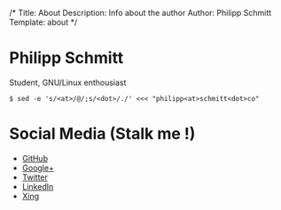 /*
Title: About
Description: Info about the author
Author: Philipp Schmitt
Template: about
*/

# Philipp Schmitt

Student, GNU/Linux enthousiast

    $ sed -e 's/<at>/@/;s/<dot>/./' <<< "philipp<at>schmitt<dot>co"

# Social Media (Stalk me !)

* [GitHub](https://www.github.com/pschmitt) 
* [Google+](https://plus.google.com/u/0/111748235994603810778/posts) 
* [Twitter](https://twitter.com/pppschmitt) 
* [LinkedIn](http://www.linkedin.com/in/pschmitt) 
* [Xing](https://www.xing.com/profile/Philipp_Schmitt19) 
